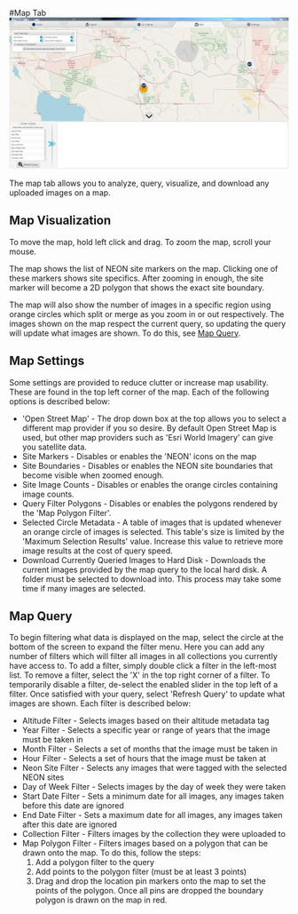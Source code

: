 #Map Tab
![Map Tab](./screenshots/map.PNG)

The map tab allows you to analyze, query, visualize, and download any uploaded images on a map. 

## Map Visualization
To move the map, hold left click and drag. To zoom the map, scroll your mouse. 

The map shows the list of NEON site markers on the map. Clicking one of these markers shows site specifics. After zooming in enough, the site marker will become a 2D polygon that shows the exact site boundary. 

The map will also show the number of images in a specific region using orange circles which split or merge as you zoom in or out respectively. The images shown on the map respect the current query, so updating the query will update what images are shown. To do this, see [Map Query](#map-query). 

## Map Settings
Some settings are provided to reduce clutter or increase map usability. These are found in the top left corner of the map. Each of the following options is described below:
- 'Open Street Map' - The drop down box at the top allows you to select a different map provider if you so desire. By default Open Street Map is used, but other map providers such as 'Esri World Imagery' can give you satellite data.
- Site Markers - Disables or enables the 'NEON' icons on the map
- Site Boundaries - Disables or enables the NEON site boundaries that become visible when zoomed enough.
- Site Image Counts - Disables or enables the orange circles containing image counts.
- Query Filter Polygons - Disables or enables the polygons rendered by the 'Map Polygon Filter'. 
- Selected Circle Metadata - A table of images that is updated whenever an orange circle of images is selected. This table's size is limited by the 'Maximum Selection Results' value. Increase this value to retrieve more image results at the cost of query speed. 
- Download Currently Queried Images to Hard Disk - Downloads the current images provided by the map query to the local hard disk. A folder must be selected to download into. This process may take some time if many images are selected. 

## Map Query
To begin filtering what data is displayed on the map, select the circle at the bottom of the screen to expand the filter menu. Here you can add any number of filters which will filter all images in all collections you currently have access to. To add a filter, simply double click a filter in the left-most list. To remove a filter, select the 'X' in the top right corner of a filter. To temporarily disable a filter, de-select the enabled slider in the top left of a filter. Once satisfied with your query, select 'Refresh Query' to update what images are shown. Each filter is described below:
- Altitude Filter - Selects images based on their altitude metadata tag
- Year Filter - Selects a specific year or range of years that the image must be taken in
- Month Filter - Selects a set of months that the image must be taken in
- Hour Filter - Selects a set of hours that the image must be taken at
- Neon Site Filter - Selects any images that were tagged with the selected NEON sites
- Day of Week Filter - Selects images by the day of week they were taken
- Start Date Filter - Sets a minimum date for all images, any images taken before this date are ignored
- End Date Filter - Sets a maximum date for all images, any images taken after this date are ignored
- Collection Filter - Filters images by the collection they were uploaded to
- Map Polygon Filter - Filters images based on a polygon that can be drawn onto the map. To do this, follow the steps:
    1. Add a polygon filter to the query
    2. Add points to the polygon filter (must be at least 3 points)
    3. Drag and drop the location pin markers onto the map to set the points of the polygon. Once all pins are dropped the boundary polygon is drawn on the map in red.
